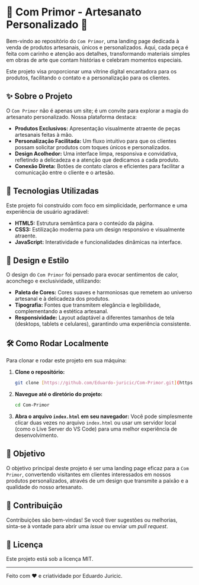 # 🎀 Com Primor - Artesanato Personalizado 🎀

Bem-vindo ao repositório do `Com Primor`, uma landing page dedicada à venda de produtos artesanais, únicos e personalizados. Aqui, cada peça é feita com carinho e atenção aos detalhes, transformando materiais simples em obras de arte que contam histórias e celebram momentos especiais.

Este projeto visa proporcionar uma vitrine digital encantadora para os produtos, facilitando o contato e a personalização para os clientes.

## ✨ Sobre o Projeto

O `Com Primor` não é apenas um site; é um convite para explorar a magia do artesanato personalizado. Nossa plataforma destaca:

* **Produtos Exclusivos:** Apresentação visualmente atraente de peças artesanais feitas à mão.
* **Personalização Facilitada:** Um fluxo intuitivo para que os clientes possam solicitar produtos com toques únicos e personalizados.
* **Design Acolhedor:** Uma interface limpa, responsiva e convidativa, refletindo a delicadeza e a atenção que dedicamos a cada produto.
* **Conexão Direta:** Botões de contato claros e eficientes para facilitar a comunicação entre o cliente e o artesão.

## 🚀 Tecnologias Utilizadas

Este projeto foi construído com foco em simplicidade, performance e uma experiência de usuário agradável:

* **HTML5:** Estrutura semântica para o conteúdo da página.
* **CSS3:** Estilização moderna para um design responsivo e visualmente atraente.
* **JavaScript:** Interatividade e funcionalidades dinâmicas na interface.

## 🎨 Design e Estilo

O design do `Com Primor` foi pensado para evocar sentimentos de calor, aconchego e exclusividade, utilizando:

* **Paleta de Cores:** Cores suaves e harmoniosas que remetem ao universo artesanal e à delicadeza dos produtos.
* **Tipografia:** Fontes que transmitem elegância e legibilidade, complementando a estética artesanal.
* **Responsividade:** Layout adaptável a diferentes tamanhos de tela (desktops, tablets e celulares), garantindo uma experiência consistente.

## 🛠️ Como Rodar Localmente

Para clonar e rodar este projeto em sua máquina:

1.  **Clone o repositório:**
    ```bash
    git clone [https://github.com/Eduardo-juricic/Com-Primor.git](https://github.com/Eduardo-juricic/Com-Primor.git)
    ```
2.  **Navegue até o diretório do projeto:**
    ```bash
    cd Com-Primor
    ```
3.  **Abra o arquivo `index.html` em seu navegador:**
    Você pode simplesmente clicar duas vezes no arquivo `index.html` ou usar um servidor local (como o Live Server do VS Code) para uma melhor experiência de desenvolvimento.

## 🎯 Objetivo

O objetivo principal deste projeto é ser uma landing page eficaz para a `Com Primor`, convertendo visitantes em clientes interessados em nossos produtos personalizados, através de um design que transmite a paixão e a qualidade do nosso artesanato.

## 🤝 Contribuição

Contribuições são bem-vindas! Se você tiver sugestões ou melhorias, sinta-se à vontade para abrir uma *issue* ou enviar um *pull request*.

## 📄 Licença

Este projeto está sob a licença MIT.

---

Feito com ❤️ e criatividade por Eduardo Juricic.
